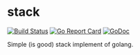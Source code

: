 # stack

[![Build Status](https://travis-ci.org/quchunguang/stack.svg?branch=master)](https://travis-ci.org/quchunguang/stack)
[![Go Report Card](https://goreportcard.com/badge/github.com/quchunguang/stack)](https://goreportcard.com/report/github.com/quchunguang/stack)
[![GoDoc](https://godoc.org/github.com/quchunguang/stack?status.svg)](https://godoc.org/github.com/quchunguang/stack)

Simple (is good) stack implement of golang.
